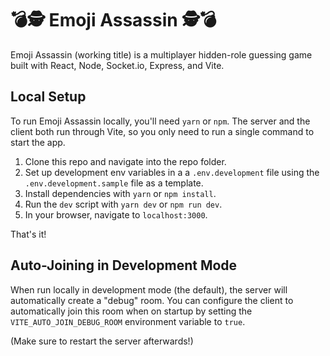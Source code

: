 # 💣🕵️ Emoji Assassin 🕵️💣

Emoji Assassin (working title) is a multiplayer hidden-role guessing game built with React, Node, Socket.io, Express, and Vite.

## Local Setup

To run Emoji Assassin locally, you'll need `yarn` or `npm`. The server and the client both run through Vite, so you only need to run a single command to start the app.

1. Clone this repo and navigate into the repo folder.
2. Set up development env variables in a a `.env.development` file using the `.env.development.sample` file as a template.
3. Install dependencies with `yarn` or `npm install`.
4. Run the `dev` script with `yarn dev` or `npm run dev`.
5. In your browser, navigate to `localhost:3000`.

That's it!

## Auto-Joining in Development Mode

When run locally in development mode (the default), the server will automatically create a "debug" room. You can configure the client to automatically join this room when on startup by setting the `VITE_AUTO_JOIN_DEBUG_ROOM` environment variable to `true`.

(Make sure to restart the server afterwards!)
